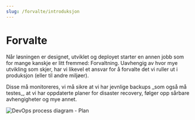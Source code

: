 ```yaml
--- 
slug: /forvalte/introduksjon
---
```

# Forvalte

<div className="row category-into">
    <div className="column">
        <p>
            Når løsningen er designet, utviklet og deployet starter en annen jobb som for mange kanskje er litt fremmed: Forvaltning. Uavhengig av hvor mye utvikling som skjer, har vi likevel et ansvar for å forvalte det vi ruller ut i produksjon (eller til andre miljøer). 
        </p>
        <p>
            Disse må monitoreres, vi må sikre at vi har jevnlige backups _som også må testes_, at vi har oppdaterte planer for disaster recovery, følger opp sårbare avhengigheter og mye annet. 
        </p>
    </div>
    <div className="column">
        <img alt="DevOps process diagram - Plan" src="/img/devops_plan.svg"/>
    </div>
</div>
